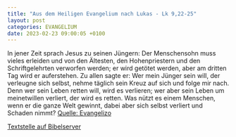 ```yaml
---
title: "Aus dem Heiligen Evangelium nach Lukas - Lk 9,22-25"
layout: post
categories: EVANGELIUM
date: 2023-02-23 09:00:05 +0100
---
```

In jener Zeit sprach Jesus zu seinen Jüngern: Der Menschensohn muss vieles erleiden und von den Ältesten, den Hohenpriestern und den Schriftgelehrten verworfen werden; er wird getötet werden, aber am dritten Tag wird er auferstehen.
Zu allen sagte er: Wer mein Jünger sein will, der verleugne sich selbst, nehme täglich sein Kreuz auf sich und folge mir nach.
Denn wer sein Leben retten will, wird es verlieren; wer aber sein Leben um meinetwillen verliert, der wird es retten.
Was nützt es einem Menschen, wenn er die ganze Welt gewinnt, dabei aber sich selbst verliert und Schaden nimmt?
[Quelle: Evangelizo](https://evangeliumtagfuertag.org/DE/gospel)

[Textstelle auf Bibelserver](https://www.bibleserver.com/EU/Lukas9,22-25)
